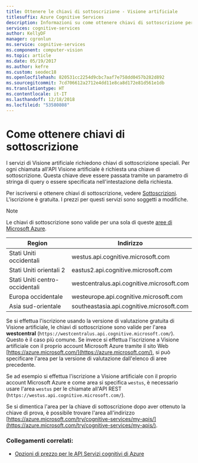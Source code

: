 ```yaml
---
title: Ottenere le chiavi di sottoscrizione - Visione artificiale
titlesuffix: Azure Cognitive Services
description: Informazioni su come ottenere chiavi di sottoscrizione per le chiamate all'API Visione artificiale in Servizi cognitivi di Azure.
services: cognitive-services
author: KellyDF
manager: cgronlun
ms.service: cognitive-services
ms.component: computer-vision
ms.topic: article
ms.date: 05/19/2017
ms.author: kefre
ms.custom: seodec18
ms.openlocfilehash: 820531cc2254d9cbc7aaf7e758dd0457b282d892
ms.sourcegitcommit: 7cd706612a2712e4dd11e8ca8d172e81d561e1db
ms.translationtype: HT
ms.contentlocale: it-IT
ms.lasthandoff: 12/18/2018
ms.locfileid: "53580808"
---
```

# <a name="how-to-obtain-subscription-keys"></a>Come ottenere chiavi di sottoscrizione

I servizi di Visione artificiale richiedono chiavi di sottoscrizione speciali. Per ogni chiamata all'API Visione artificiale è richiesta una chiave di sottoscrizione. Questa chiave deve essere passata tramite un parametro di stringa di query o essere specificata nell'intestazione della richiesta.

Per iscriversi e ottenere chiavi di sottoscrizione, vedere [Sottoscrizioni](https://azure.microsoft.com/try/cognitive-services/). L'iscrizione è gratuita. I prezzi per questi servizi sono soggetti a modifiche.

>[!NOTE]
Le chiavi di sottoscrizione sono valide per una sola di queste [aree di Microsoft Azure](https://azure.microsoft.com/regions/). 

| Region | Indirizzo |
|---|---|
| Stati Uniti occidentali | westus.api.cognitive.microsoft.com |
| Stati Uniti orientali 2 | eastus2.api.cognitive.microsoft.com |
| Stati Uniti centro-occidentali | westcentralus.api.cognitive.microsoft.com |
| Europa occidentale | westeurope.api.cognitive.microsoft.com |
| Asia sud-orientale | southeastasia.api.cognitive.microsoft.com |

Se si effettua l'iscrizione usando la versione di valutazione gratuita di Visione artificiale, le chiavi di sottoscrizione sono valide per l'area **westcentral** (`https://westcentralus.api.cognitive.microsoft.com/`). Questo è il caso più comune. Se invece si effettua l'iscrizione a Visione artificiale con il proprio account Microsoft Azure tramite il sito Web [https://azure.microsoft.com/](https://azure.microsoft.com/), si può specificare l'area per la versione di valutazione dall'elenco di aree precedente.

Se ad esempio si effettua l'iscrizione a Visione artificiale con il proprio account Microsoft Azure e come area si specifica `westus`, è necessario usare l'area `westus` per le chiamate all'API REST (`https://westus.api.cognitive.microsoft.com/`).

Se si dimentica l'area per la chiave di sottoscrizione dopo aver ottenuto la chiave di prova, è possibile trovare l'area all'indirizzo [https://azure.microsoft.com/try/cognitive-services/my-apis/](https://azure.microsoft.com/try/cognitive-services/my-apis/).

### <a name="related-links"></a>Collegamenti correlati:

* [Opzioni di prezzo per le API Servizi cognitivi di Azure](https://azure.microsoft.com/pricing/details/cognitive-services/)
